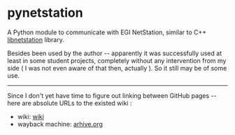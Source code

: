 # pynetstation

A Python module to communicate with EGI NetStation, similar to C++ [libnetstation](http://code.google.com/p/libnetstation/) library.

Besides been used by the author -- apparently it was successfully used at least in some student projects, completely without any intervention from my side ( I was not even aware of that then, actually ). So it still may be of some use.

----

Since I don't yet have time to figure out linking between GitHub pages -- here are absolute URLs to the existed wiki :

 - wiki: [wiki](https://github.com/nm13/pynetstation/blob/wiki/ProjectHome.md)
 - wayback machine: [arhive.org](https://web.archive.org/web/20150626115249/https://code.google.com/p/pynetstation/wiki/ShortDescription)



